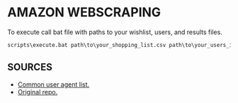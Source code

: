 # AMAZON WEBSCRAPING

To execute call bat file with paths to your wishlist, users, and results files.

```cmd
scripts\execute.bat path\to\your_shopping_list.csv path\to\your_users_info.csv path\to\your_shopping_list_searched.csv
```

## SOURCES
* [Common user agent list.](http://www.networkinghowtos.com/howto/common-user-agent-list/)
* [Original repo.](https://www.google.com/)
